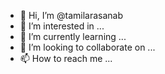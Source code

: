 - 👋 Hi, I’m @tamilarasanab
- 👀 I’m interested in ...
- 🌱 I’m currently learning ...
- 💞️ I’m looking to collaborate on ...
- 📫 How to reach me ...

<!---
tamilarasanab/tamilarasanab is a ✨ special ✨ repository because its `README.md` (this file) appears on your GitHub profile.
You can click the Preview link to take a look at your changes.
--->
